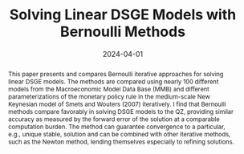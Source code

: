 ---
title: Solving Linear DSGE Models with Bernoulli Methods
authors:
- admin
date: '2024-04-01'
publishDate: '2024-04-01'
publication_types:
- article-journal
publication: '*Computational Economics*'
doi: '10.1007/s10614-024-10708-z'
abstract: This paper presents and compares Bernoulli iterative approaches for solving linear DSGE models.  The methods are compared using nearly 100 different models from the Macroeconomic Model Data Base (MMB) and different parameterizations of the monetary policy rule in the medium-scale New Keynesian model of Smets and Wouters (2007) iteratively. I find that Bernoulli methods compare favorably in solving DSGE models to the QZ, providing similar accuracy as measured by the forward error of the solution at a comparable computation burden. The method can guarantee convergence to a particular, e.g., unique stable, solution and can be combined with other iterative methods, such as the Newton method, lending themselves especially to refining solutions.
tags:
- Functional iteration
- Numerical accuracy
- DSGE
- Solution methods


links:
- name: IMFS Working Paper Series
  url: https://www.imfs-frankfurt.de/forschung/imfs-working-papers/details.html?tx_mmpublications_publicationsdetail%5Bcontroller%5D=Publication&tx_mmpublications_publicationsdetail%5Bpublication%5D=434&cHash=7599e8bc3cf66687ebefbfc5b9e03470
url_pdf: https://www.dropbox.com/scl/fi/5dv2gwem5wa7qqaalso8u/bernoulli_DSGE.pdf?rlkey=50cip70n62l5bowxzx8tt9sk6&dl=0
url_code: https://github.com/AlexMeyer-Gohde/Linear-DSGE-with-Bernoulli
url_slides: https://www.dropbox.com/scl/fi/7k1rzjqxx95zxb2lo6etl/meyer-gohde_esem_eea_2023.pdf?rlkey=yfjwyg5pau60xs56gitdo36bh&dl=1

share: false
---